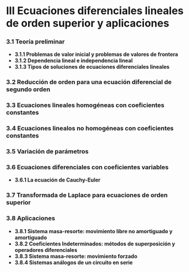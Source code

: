 # III Ecuaciones diferenciales lineales de orden superior y aplicaciones

### 3.1 Teoría preliminar
- **3.1.1 Problemas de valor inicial y problemas de valores de frontera**
- **3.1.2 Dependencia lineal e independencia lineal**
- **3.1.3 Tipos de soluciones de ecuaciones  diferenciales lineales**
### 3.2 Reducción de orden para una ecuación diferencial de segundo orden
### 3.3 Ecuaciones lineales homogéneas con coeficientes constantes
### 3.4 Ecuaciones linealos no homogéneas con coeficientes constantes 
### 3.5 Variación de parámetros
### 3.6 Ecuaciones diferenciales con coeficientes variables
 - **3.6.1 La ecuación de Cauchy-Euler**
### 3.7 Transformada de Laplace para ecuaciones de orden superior
### 3.8 Aplicaciones
- **3.8.1 Sistema masa-resorte: movimiento libre no amortiguado y amortiguado**
- **3.8.2 Coeficientes Indeterminados: métodos de superposición y operadores diferenciales**
- **3.8.3 Sistema masa-resorte: movimiento forzado**
- **3.8.4 Sistemas análogos de un circuito en serie**
